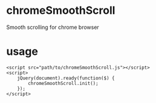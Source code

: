 chromeSmoothScroll
==================

Smooth scrolling for chrome browser

usage
=====

```
<script src="path/to/chromeSmoothScroll.js"></script>
<script>
	jQuery(document).ready(function($) {
		chromeSmoothScroll.init();
	});
</script>
```